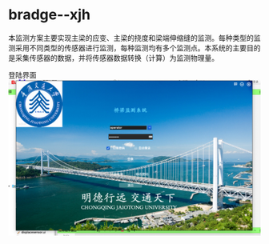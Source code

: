 # bradge--xjh
本监测方案主要实现主梁的应变、主梁的挠度和梁端伸缩缝的监测。每种类型的监测采用不同类型的传感器进行监测，每种监测均有多个监测点。本系统的主要目的是采集传感器的数据，并将传感器数据转换（计算）为监测物理量。

登陆界面
![image](http://github.com/xjh199923/bradge--xjh/raw/master/系统截图/x.png)
